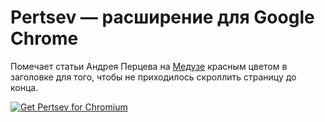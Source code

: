 # Pertsev — расширение для Google Chrome

Помечает статьи Андрея Перцева на [Медузе](https://meduza.io) красным цветом в заголовке для того, чтобы не приходилось скроллить страницу до конца.

<a href="https://chrome.google.com/webstore/detail/pertsev/fnnofkhcmaempcockgnjmfccodldmmln"><img src="https://user-images.githubusercontent.com/585534/107280622-91a8ea80-6a26-11eb-8d07-77c548b28665.png" alt="Get Pertsev for Chromium"></a>

